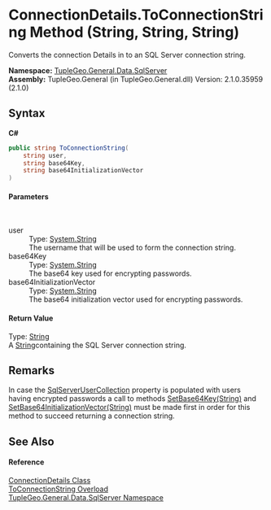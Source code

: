 # ConnectionDetails.ToConnectionString Method (String, String, String)
 

Converts the connection Details in to an SQL Server connection string.

**Namespace:**&nbsp;<a href="N_TupleGeo_General_Data_SqlServer">TupleGeo.General.Data.SqlServer</a><br />**Assembly:**&nbsp;TupleGeo.General (in TupleGeo.General.dll) Version: 2.1.0.35959 (2.1.0)

## Syntax

**C#**<br />
``` C#
public string ToConnectionString(
	string user,
	string base64Key,
	string base64InitializationVector
)
```


#### Parameters
&nbsp;<dl><dt>user</dt><dd>Type: <a href="http://msdn2.microsoft.com/en-us/library/s1wwdcbf" target="_blank">System.String</a><br />The username that will be used to form the connection string.</dd><dt>base64Key</dt><dd>Type: <a href="http://msdn2.microsoft.com/en-us/library/s1wwdcbf" target="_blank">System.String</a><br />The base64 key used for encrypting passwords.</dd><dt>base64InitializationVector</dt><dd>Type: <a href="http://msdn2.microsoft.com/en-us/library/s1wwdcbf" target="_blank">System.String</a><br />The base64 initialization vector used for encrypting passwords.</dd></dl>

#### Return Value
Type: <a href="http://msdn2.microsoft.com/en-us/library/s1wwdcbf" target="_blank">String</a><br />A <a href="http://msdn2.microsoft.com/en-us/library/s1wwdcbf" target="_blank">String</a>containing the SQL Server connection string.

## Remarks
In case the <a href="P_TupleGeo_General_Data_SqlServer_ConnectionDetails_SqlServerUserCollection">SqlServerUserCollection</a> property is populated with users having encrypted passwords a call to methods <a href="M_TupleGeo_General_Data_SqlServer_ConnectionDetails_SetBase64Key">SetBase64Key(String)</a> and <a href="M_TupleGeo_General_Data_SqlServer_ConnectionDetails_SetBase64InitializationVector">SetBase64InitializationVector(String)</a> must be made first in order for this method to succeed returning a connection string.

## See Also


#### Reference
<a href="T_TupleGeo_General_Data_SqlServer_ConnectionDetails">ConnectionDetails Class</a><br /><a href="Overload_TupleGeo_General_Data_SqlServer_ConnectionDetails_ToConnectionString">ToConnectionString Overload</a><br /><a href="N_TupleGeo_General_Data_SqlServer">TupleGeo.General.Data.SqlServer Namespace</a><br />